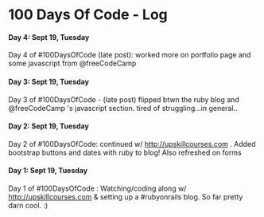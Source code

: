 # 100 Days Of Code - Log

#### Day 4: Sept 19, Tuesday
Day 4 of #100DaysOfCode (late post): worked more on portfolio page and some javascript from @freeCodeCamp

#### Day 3: Sept 19, Tuesday
Day 3 of #100DaysOfCode - (late post) flipped btwn the ruby blog and @freeCodeCamp 's javascript section. tired of struggling...in general..

#### Day 2: Sept 19, Tuesday
Day 2 of #100DaysOfCode: continued w/ http://upskillcourses.com . Added bootstrap buttons and dates with ruby to blog! Also refreshed on forms

#### Day 1: Sept 19, Tuesday
Day 1 of #100DaysOfCode : Watching/coding along w/ http://upskillcourses.com   & setting up a #rubyonrails blog. So far pretty darn cool. :)
